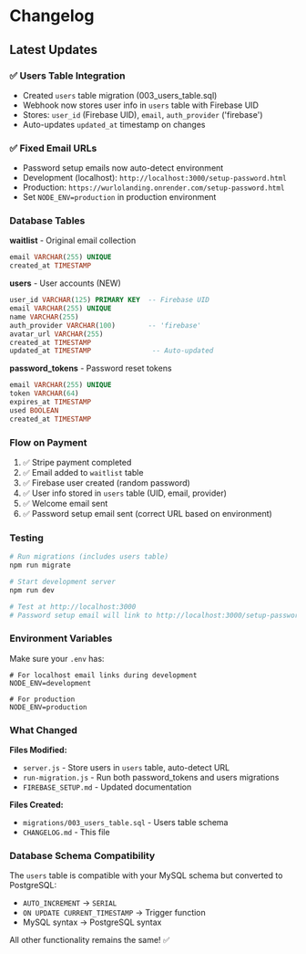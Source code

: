 # Changelog

## Latest Updates

### ✅ Users Table Integration
- Created `users` table migration (003_users_table.sql)
- Webhook now stores user info in `users` table with Firebase UID
- Stores: `user_id` (Firebase UID), `email`, `auth_provider` ('firebase')
- Auto-updates `updated_at` timestamp on changes

### ✅ Fixed Email URLs
- Password setup emails now auto-detect environment
- Development (localhost): `http://localhost:3000/setup-password.html`
- Production: `https://wurlolanding.onrender.com/setup-password.html`
- Set `NODE_ENV=production` in production environment

### Database Tables

**waitlist** - Original email collection
```sql
email VARCHAR(255) UNIQUE
created_at TIMESTAMP
```

**users** - User accounts (NEW)
```sql
user_id VARCHAR(125) PRIMARY KEY  -- Firebase UID
email VARCHAR(255) UNIQUE
name VARCHAR(255)
auth_provider VARCHAR(100)        -- 'firebase'
avatar_url VARCHAR(255)
created_at TIMESTAMP
updated_at TIMESTAMP               -- Auto-updated
```

**password_tokens** - Password reset tokens
```sql
email VARCHAR(255) UNIQUE
token VARCHAR(64)
expires_at TIMESTAMP
used BOOLEAN
created_at TIMESTAMP
```

### Flow on Payment

1. ✅ Stripe payment completed
2. ✅ Email added to `waitlist` table
3. ✅ Firebase user created (random password)
4. ✅ User info stored in `users` table (UID, email, provider)
5. ✅ Welcome email sent
6. ✅ Password setup email sent (correct URL based on environment)

### Testing

```bash
# Run migrations (includes users table)
npm run migrate

# Start development server
npm run dev

# Test at http://localhost:3000
# Password setup email will link to http://localhost:3000/setup-password.html
```

### Environment Variables

Make sure your `.env` has:
```env
# For localhost email links during development
NODE_ENV=development

# For production
NODE_ENV=production
```

### What Changed

**Files Modified:**
- `server.js` - Store users in `users` table, auto-detect URL
- `run-migration.js` - Run both password_tokens and users migrations
- `FIREBASE_SETUP.md` - Updated documentation

**Files Created:**
- `migrations/003_users_table.sql` - Users table schema
- `CHANGELOG.md` - This file

### Database Schema Compatibility

The `users` table is compatible with your MySQL schema but converted to PostgreSQL:
- `AUTO_INCREMENT` → `SERIAL`
- `ON UPDATE CURRENT_TIMESTAMP` → Trigger function
- MySQL syntax → PostgreSQL syntax

All other functionality remains the same! ✅
